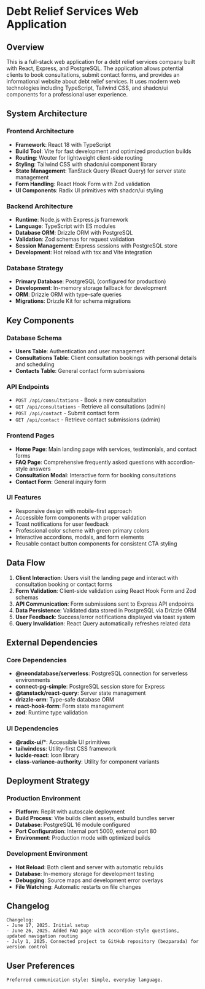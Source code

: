 # Debt Relief Services Web Application

## Overview

This is a full-stack web application for a debt relief services company built with React, Express, and PostgreSQL. The application allows potential clients to book consultations, submit contact forms, and provides an informational website about debt relief services. It uses modern web technologies including TypeScript, Tailwind CSS, and shadcn/ui components for a professional user experience.

## System Architecture

### Frontend Architecture
- **Framework**: React 18 with TypeScript
- **Build Tool**: Vite for fast development and optimized production builds
- **Routing**: Wouter for lightweight client-side routing
- **Styling**: Tailwind CSS with shadcn/ui component library
- **State Management**: TanStack Query (React Query) for server state management
- **Form Handling**: React Hook Form with Zod validation
- **UI Components**: Radix UI primitives with shadcn/ui styling

### Backend Architecture
- **Runtime**: Node.js with Express.js framework
- **Language**: TypeScript with ES modules
- **Database ORM**: Drizzle ORM with PostgreSQL
- **Validation**: Zod schemas for request validation
- **Session Management**: Express sessions with PostgreSQL store
- **Development**: Hot reload with tsx and Vite integration

### Database Strategy
- **Primary Database**: PostgreSQL (configured for production)
- **Development**: In-memory storage fallback for development
- **ORM**: Drizzle ORM with type-safe queries
- **Migrations**: Drizzle Kit for schema migrations

## Key Components

### Database Schema
- **Users Table**: Authentication and user management
- **Consultations Table**: Client consultation bookings with personal details and scheduling
- **Contacts Table**: General contact form submissions

### API Endpoints
- `POST /api/consultations` - Book a new consultation
- `GET /api/consultations` - Retrieve all consultations (admin)
- `POST /api/contact` - Submit contact form
- `GET /api/contact` - Retrieve contact submissions (admin)

### Frontend Pages
- **Home Page**: Main landing page with services, testimonials, and contact forms
- **FAQ Page**: Comprehensive frequently asked questions with accordion-style answers
- **Consultation Modal**: Interactive form for booking consultations
- **Contact Form**: General inquiry form

### UI Features
- Responsive design with mobile-first approach
- Accessible form components with proper validation
- Toast notifications for user feedback
- Professional color scheme with green primary colors
- Interactive accordions, modals, and form elements
- Reusable contact button components for consistent CTA styling

## Data Flow

1. **Client Interaction**: Users visit the landing page and interact with consultation booking or contact forms
2. **Form Validation**: Client-side validation using React Hook Form and Zod schemas
3. **API Communication**: Form submissions sent to Express API endpoints
4. **Data Persistence**: Validated data stored in PostgreSQL via Drizzle ORM
5. **User Feedback**: Success/error notifications displayed via toast system
6. **Query Invalidation**: React Query automatically refreshes related data

## External Dependencies

### Core Dependencies
- **@neondatabase/serverless**: PostgreSQL connection for serverless environments
- **connect-pg-simple**: PostgreSQL session store for Express
- **@tanstack/react-query**: Server state management
- **drizzle-orm**: Type-safe database ORM
- **react-hook-form**: Form state management
- **zod**: Runtime type validation

### UI Dependencies
- **@radix-ui/***: Accessible UI primitives
- **tailwindcss**: Utility-first CSS framework
- **lucide-react**: Icon library
- **class-variance-authority**: Utility for component variants

## Deployment Strategy

### Production Environment
- **Platform**: Replit with autoscale deployment
- **Build Process**: Vite builds client assets, esbuild bundles server
- **Database**: PostgreSQL 16 module configured
- **Port Configuration**: Internal port 5000, external port 80
- **Environment**: Production mode with optimized builds

### Development Environment
- **Hot Reload**: Both client and server with automatic rebuilds
- **Database**: In-memory storage for development testing
- **Debugging**: Source maps and development error overlays
- **File Watching**: Automatic restarts on file changes

## Changelog

```
Changelog:
- June 17, 2025. Initial setup
- June 26, 2025. Added FAQ page with accordion-style questions, updated navigation routing
- July 1, 2025. Connected project to GitHub repository (bezparada) for version control
```

## User Preferences

```
Preferred communication style: Simple, everyday language.
```